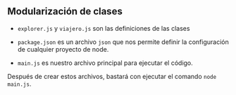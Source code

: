 ## Modularización de clases

* `explorer.js` y `viajero.js` son las definiciones de las clases

* `package.json` es un archivo `json` que nos permite definir la configuración de cualquier proyecto de node.
* `main.js` es nuestro archivo principal para ejecutar el código.

Después de crear estos archivos, bastará con ejecutar el comando `node main.js`.

